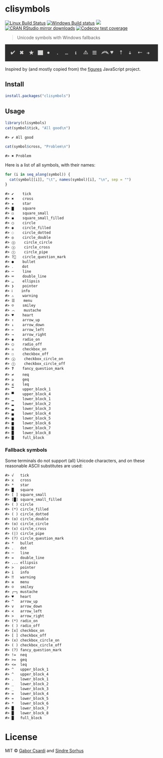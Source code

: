 



# clisymbols

<!-- badges: start -->
[![Linux Build Status](https://travis-ci.org/r-lib/clisymbols.svg?branch=main)](https://app.travis-ci.com/r-lib/clisymbols)
[![Windows Build status](https://ci.appveyor.com/api/projects/status/github/r-lib/clisymbols?svg=true)](https://ci.appveyor.com/project/gaborcsardi/clisymbols)
[![](https://www.r-pkg.org/badges/version/clisymbols)](https://www.r-pkg.org/pkg/clisymbols)
[![CRAN RStudio mirror downloads](https://cranlogs.r-pkg.org/badges/clisymbols)](https://www.r-pkg.org/pkg/clisymbols)
[![Codecov test coverage](https://codecov.io/gh/r-lib/clisymbols/branch/main/graph/badge.svg)](https://app.codecov.io/gh/r-lib/clisymbols?branch=main)
<!-- badges: end -->

> Unicode symbols with Windows fallbacks

![](/screenshot.png)

Inspired by (and mostly copied from) the
[figures](https://github.com/sindresorhus/figures) JavaScript project.

## Install


```r
install.packages("clisymbols")
```

## Usage


```r
library(clisymbols)
cat(symbol$tick, "All good\n")
```

```
#> ✔ All good
```

```r
cat(symbol$cross, "Problem\n")
```

```
#> ✖ Problem
```

Here is a list of all symbols, with their names:


```r
for (i in seq_along(symbol)) {
  cat(symbol[[i]], "\t", names(symbol)[i], "\n", sep = "")
}
```

```
#> ✔	tick
#> ✖	cross
#> ★	star
#> ▇	square
#> ◻	square_small
#> ◼	square_small_filled
#> ◯	circle
#> ◉	circle_filled
#> ◌	circle_dotted
#> ◎	circle_double
#> ⓞ	circle_circle
#> ⓧ	circle_cross
#> Ⓘ	circle_pipe
#> ?⃝	circle_question_mark
#> ●	bullet
#> ․	dot
#> ─	line
#> ═	double_line
#> …	ellipsis
#> ❯	pointer
#> ℹ	info
#> ⚠	warning
#> ☰	menu
#> ☺	smiley
#> ෴	mustache
#> ♥	heart
#> ↑	arrow_up
#> ↓	arrow_down
#> ←	arrow_left
#> →	arrow_right
#> ◉	radio_on
#> ◯	radio_off
#> ☒	checkbox_on
#> ☐	checkbox_off
#> ⓧ	checkbox_circle_on
#> Ⓘ	checkbox_circle_off
#> ❓	fancy_question_mark
#> ≠	neq
#> ≥	geq
#> ≤	leq
#> ▔	upper_block_1
#> ▀	upper_block_4
#> ▁	lower_block_1
#> ▂	lower_block_2
#> ▃	lower_block_3
#> ▄	lower_block_4
#> ▅	lower_block_5
#> ▆	lower_block_6
#> ▇	lower_block_7
#> █	lower_block_8
#> █	full_block
```

### Fallback symbols

Some terminals do not support (all) Unicode characters, and on these reasonable
ASCII substitutes are used:


```
#> √   tick
#> x   cross
#> *   star
#> █   square
#> [ ] square_small
#> [█] square_small_filled
#> ( ) circle
#> (*) circle_filled
#> ( ) circle_dotted
#> (o) circle_double
#> (o) circle_circle
#> (x) circle_cross
#> (|) circle_pipe
#> (?) circle_question_mark
#> *   bullet
#> .   dot
#> ─   line
#> =   double_line
#> ... ellipsis
#> >   pointer
#> i   info
#> ‼   warning
#> ≡   menu
#> ☺   smiley
#> ┌─┐ mustache
#> ♥   heart
#> ^   arrow_up
#> v   arrow_down
#> <   arrow_left
#> >   arrow_right
#> (*) radio_on
#> ( ) radio_off
#> [x] checkbox_on
#> [ ] checkbox_off
#> (x) checkbox_circle_on
#> ( ) checkbox_circle_off
#> (?) fancy_question_mark
#> !=  neq
#> >=  geq
#> <=  leq
#> ^   upper_block_1
#> ^   upper_block_4
#> .   lower_block_1
#> _   lower_block_2
#> _   lower_block_3
#> =   lower_block_4
#> =   lower_block_5
#> *   lower_block_6
#> █   lower_block_7
#> █   lower_block_8
#> █   full_block
```

# License

MIT © [Gabor Csardi](https://gaborcsardi.org) and [Sindre Sorhus](https://sindresorhus.com)
